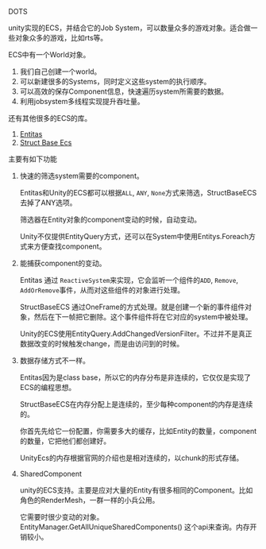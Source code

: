 DOTS

unity实现的ECS，并结合它的Job System，可以数量众多的游戏对象。适合做一些对象众多的游戏，比如rts等。



ECS中有一个World对象。

1. 我们自己创建一个world。
2. 可以新建很多的Systems，同时定义这些system的执行顺序。
3. 可以高效的保存Component信息，快速遍历system所需要的数据。
4. 利用jobsystem多线程实现提升吞吐量。



还有其他很多的ECS的库。

1. [Entitas](https://github.com/sschmid/Entitas-CSharp)
2. [Struct Base Ecs](https://github.com/Leopotam/ecs)



主要有如下功能

1. 快速的筛选system需要的component。

   Entitas和Unity的ECS都可以根据`ALL`, `ANY`, `None`方式来筛选，StructBaseECS去掉了ANY选项。

   筛选器在Entity对象的component变动的时候，自动变动。

   Unity不仅提供EntityQuery方式，还可以在System中使用Entitys.Foreach方式来方便查找component。

2. 能捕获component的变动。

   Entitas 通过 `ReactiveSystem`来实现，它会监听一个组件的`ADD`, `Remove`, `AddOrRemove`事件，从而对这些组件的对象进行处理。

   StructBaseECS 通过OneFrame的方式处理。就是创建一个新的事件组件对象，然后在下一帧把它删除。这个事件组件将在它对应的system中被处理。

   Unity的ECS使用EntityQuery.AddChangedVersionFilter。不过并不是真正数据改变的时候触发change，而是由访问到的时候。

3. 数据存储方式不一样。

   Entitas因为是class base，所以它的内存分布是非连续的，它仅仅是实现了ECS的编程思想。

   StructBaseECS在内存分配上是连续的，至少每种component的内存是连续的。

   你首先先给它一份配置，你需要多大的缓存，比如Entity的数量，component的数量，它把他们都创建好。

   UnityEcs的内存根据官网的介绍也是相对连续的，以chunk的形式存储。

4. SharedComponent

   unity的ECS支持。主要是应对大量的Entity有很多相同的Component。比如角色的RenderMesh，一群一样的小兵公用。

   它需要时很少变动的对象。EntityManager.GetAllUniqueSharedComponents() 这个api来查询。内存开销较小。

   